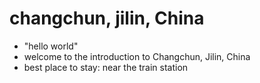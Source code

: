 # changchun, jilin, China

- "hello world"
- welcome to the introduction to Changchun, Jilin, China
- best place to stay: near the train station
